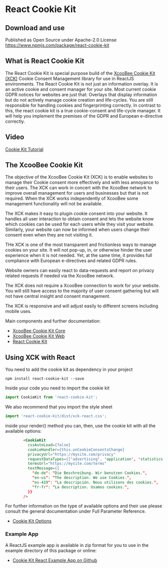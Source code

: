 # React Cookie Kit


## Download and use

Published as Open Source under Apache-2.0 License
https://www.npmjs.com/package/react-cookie-kit


## What is React Cookie Kit

The React Cookie Kit is special purpose build of the [XcooBee Cookie Kit (XCK)](https://www.npmjs.com/package/xcoobee-cookie-kit-web) Cookie Consent Management library for use in ReactJS environments.
The React Cookie Kit is not just an information overlay. It is an active cookie and consent manager for your site. Most current cookie GDPR notices for websites are just that: Overlays that display information but do not actively manage cookie creation and life-cycles. You are still responsible for handling cookies and fingerprinting correctly. In contrast to this, the react cookie kit is a true cookie-consent and life-cycle manager. It will help you implement the premises of the GDPR and European e-directive correctly.


## Video

[Cookie Kit Tutorial](https://youtu.be/gKYNoARNXRo)

## The XcooBee Cookie Kit

The objective of the XcooBee Cookie Kit (XCK) is to enable websites to manage their Cookie consent more effectively and with less annoyance to their users. The XCK can work in concert with the XcooBee network to improve overall management for users and businesses but that is not required. When the XCK works independently of XcooBee some management functionality will not be available.

The XCK makes it easy to plugin cookie consent into your website. It handles all user interaction to obtain consent and lets the website know which cookies can be used for each users while they visit your website. Similarly, your website can now be informed when users change their consent even when they are not visiting it.

THe XCK is one of the most transparent and frictionless ways to manage cookies on your site. It will not pop-up, in, or otherwise hinder the user experience when it is not needed. Yet, at the same time, it provides full compliance with European e-directives and related GDPR rules.

Website owners can easily react to data-requests and report on privacy related requests if needed via the XcooBee network.

The XCK does not require a XcooBee connection to work for your website. You will still have access to the majority of user consent gathering but will not have central insight and consent management.

The XCK is responsive and will adjust easily to different screens including mobile uses.

Main components and further documentation:
- [XcooBee Cookie Kit Core](https://github.com/XcooBee/xcoobee-cookie-kit/tree/master/packages/xcoobee-cookie-kit-core)
- [XcooBee Cookie Kit Web](https://github.com/XcooBee/xcoobee-cookie-kit/tree/master/packages/xcoobee-cookie-kit-web)
- [React Cookie Kit](https://github.com/XcooBee/xcoobee-cookie-kit/tree/master/packages/xcoobee-cookie-kit-react)


## Using XCK with React

You need to add the cookie kit as dependency in your project

`npm install react-cookie-kit --save`


Inside your code you need to import the cookie kit

```js
import CookieKit from 'react-cookie-kit';

```

We also recommend that you import the style sheet

```js
import 'react-cookie-kit/dist/xck-react.css';
```

inside your render() method you can, then, use the cookie kit with all the available options:

```html
        <CookieKit
          cssAutoLoad={false}
          cookieHandler={this.onCookieConsentsChange}
          privacyUrl="https://mysite.com/privacy"
          requestDataTypes={['advertising', 'application', 'statistics', 'usage']}
          termsUrl="https://mysite.com/terms"
          textMessage={{
            "de-de": "Die Beschreibung. Wir benutzen Cookies.",
            "en-us": "The description. We use Cookies.",
            "es-419": "La descripción. Nous utilisons des cookies.",
            "fr-fr": "La description. Usamos cookies.",
          }}
        />
```

For further information on the type of available options and their use please consult the general documentation under Full Parameter Reference.

- [Cookie Kit Options](https://github.com/XcooBee/xcoobee-cookie-kit/tree/master/packages/xcoobee-cookie-kit-web#full-parameter-reference)


### Example App

A ReactJS example app is available in zip format for you to use in the example directory of this package or online:

- [Cookie Kit React Example App on Github](https://github.com/XcooBee/example-reactjs-xck-app)



